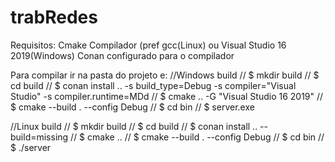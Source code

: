 # trabRedes

Requisitos:
Cmake
Compilador (pref gcc(Linux) ou Visual Studio 16 2019(Windows)
Conan configurado para o compilador

Para compilar ir na pasta do projeto e:
//Windows build
// $ mkdir build
// $ cd build
// $ conan install .. -s build_type=Debug -s compiler="Visual Studio" -s compiler.runtime=MDd
// $ cmake .. -G "Visual Studio 16 2019"
// $ cmake --build . --config Debug
// $ cd bin
// $ server.exe

//Linux build
// $ mkdir build
// $ cd build
// $ conan install .. --build=missing
// $ cmake ..
// $ cmake --build . --config Debug
// $ cd bin
// $ ./server
